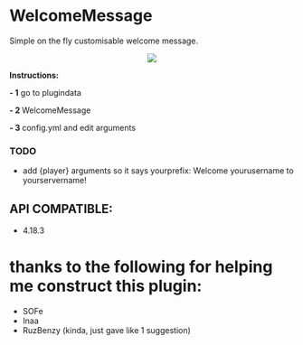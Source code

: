 # WelcomeMessage
Simple on the fly customisable welcome message.
<p align="center">
<img src="https://github.com/skyss0fly/WelcomeMessage/blob/main/Icon.png"></img>
</p> <p></p>

<p><b>Instructions:</b></p>
<p><b> - 1</b> go to plugindata </p><p></p>
<p> <b>- 2 </b>WelcomeMessage </p><p></p>
<p><b> - 3 </b>config.yml and edit arguments</p><p></p>

### TODO
- add {player} arguments so it says yourprefix: Welcome yourusername to  yourservername!

## API COMPATIBLE:
- 4.18.3

 # thanks to the following for helping me construct this plugin:
- SOFe
- Inaa
- RuzBenzy (kinda, just gave like 1 suggestion)
